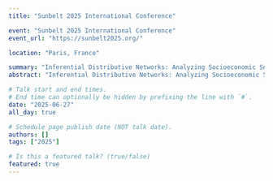 ```yaml
---
title: "Sunbelt 2025 International Conference"

event: "Sunbelt 2025 International Conference"
event_url: "https://sunbelt2025.org/"

location: "Paris, France"

summary: "Inferential Distributive Networks: Analyzing Socioeconomic Segregation in School Friendships and Its Influence on Students' Perceptions and Explanations of Inequality."
abstract: "Inferential Distributive Networks: Analyzing Socioeconomic Segregation in School Friendships and Its Influence on Students' Perceptions and Explanations of Inequality."

# Talk start and end times.
# End time can optionally be hidden by prefixing the line with `#`.
date: "2025-06-27"
all_day: true

# Schedule page publish date (NOT talk date).
authors: []
tags: ["2025"]

# Is this a featured talk? (true/false)
featured: true
---
```

